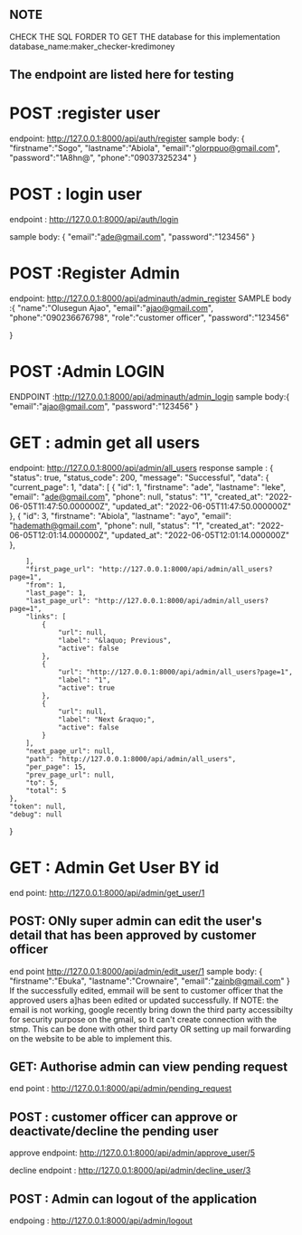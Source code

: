 ## NOTE 

CHECK THE SQL FORDER TO GET THE database for this implementation
database_name:maker_checker-kredimoney


## The endpoint are listed here for testing

# POST :register user
 endpoint: http://127.0.0.1:8000/api/auth/register
   sample body:
   {
    "firstname":"Sogo",
    "lastname":"Abiola",
    "email":"olorppuo@gmail.com",
    "password":"1A8hn@",
    "phone":"09037325234"
}
# POST : login user 
endpoint : http://127.0.0.1:8000/api/auth/login

sample body:
    {
    "email":"ade@gmail.com",
    "password":"123456"
}

# POST :Register Admin 

endpoint: http://127.0.0.1:8000/api/adminauth/admin_register
SAMPLE body :{
    "name":"Olusegun Ajao",
    "email":"ajao@gmail.com",
    "phone":"090236676798",
    "role":"customer officer",
    "password":"123456"

}
 # POST :Admin LOGIN 
 ENDPOINT :http://127.0.0.1:8000/api/adminauth/admin_login
 sample body:{
    "email":"ajao@gmail.com",
     "password":"123456"
}

 # GET : admin get all users
 endpoint: http://127.0.0.1:8000/api/admin/all_users
 response sample : {
    "status": true,
    "status_code": 200,
    "message": "Successful",
    "data": {
        "current_page": 1,
        "data": [
            {
                "id": 1,
                "firstname": "ade",
                "lastname": "leke",
                "email": "ade@gmail.com",
                "phone": null,
                "status": "1",
                "created_at": "2022-06-05T11:47:50.000000Z",
                "updated_at": "2022-06-05T11:47:50.000000Z"
            },
            {
                "id": 3,
                "firstname": "Abiola",
                "lastname": "ayo",
                "email": "hademath@gmail.com",
                "phone": null,
                "status": "1",
                "created_at": "2022-06-05T12:01:14.000000Z",
                "updated_at": "2022-06-05T12:01:14.000000Z"
            },
    
     
        ],
        "first_page_url": "http://127.0.0.1:8000/api/admin/all_users?page=1",
        "from": 1,
        "last_page": 1,
        "last_page_url": "http://127.0.0.1:8000/api/admin/all_users?page=1",
        "links": [
            {
                "url": null,
                "label": "&laquo; Previous",
                "active": false
            },
            {
                "url": "http://127.0.0.1:8000/api/admin/all_users?page=1",
                "label": "1",
                "active": true
            },
            {
                "url": null,
                "label": "Next &raquo;",
                "active": false
            }
        ],
        "next_page_url": null,
        "path": "http://127.0.0.1:8000/api/admin/all_users",
        "per_page": 15,
        "prev_page_url": null,
        "to": 5,
        "total": 5
    },
    "token": null,
    "debug": null
}


# GET : Admin Get User BY id
end point: http://127.0.0.1:8000/api/admin/get_user/1

## POST: ONly super admin can edit the user's detail that has been approved by customer officer
end point http://127.0.0.1:8000/api/admin/edit_user/1
sample body:
{
    "firstname":"Ebuka",
    "lastname":"Crownaire",
    "email":"zainb@gmail.com"
}
If the successfully edited, emmail will be sent to customer officer that the approved users a]has been edited or updated successfully. If
NOTE: the email is not working, google recently bring down the third party accessibilty for security purpose on the gmail, so It can't create 
connection with the stmp. This can be done with other third party OR setting up mail forwarding on the website to be able to implement this. 
## GET: Authorise admin can view pending request

end point : http://127.0.0.1:8000/api/admin/pending_request


## POST : customer officer can approve or deactivate/decline the pending user 

approve endpoint: http://127.0.0.1:8000/api/admin/approve_user/5

decline endpoint : http://127.0.0.1:8000/api/admin/decline_user/3


## POST : Admin can logout of the application
endpoing : http://127.0.0.1:8000/api/admin/logout